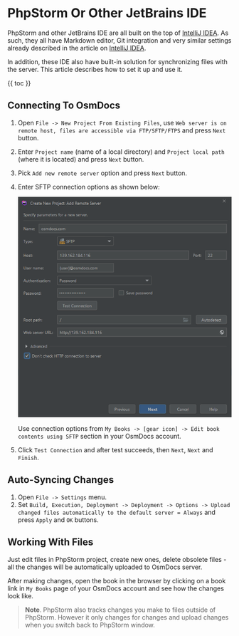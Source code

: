 # PhpStorm Or Other JetBrains IDE

PhpStorm and other JetBrains IDE are all built on the top of [IntelliJ IDEA](intellij-idea.html). As such, they all have Markdown editor, Git integration and very similar settings already described in the article on [IntelliJ IDEA](intellij-idea.html).

In addition, these IDE also have built-in solution for synchronizing files with the server. This article describes how to set it up and use it.  

{{ toc }}

## Connecting To OsmDocs

1. Open `File -> New Project From Existing Files`, use `Web server is on remote host, files are accessible via FTP/SFTP/FTPS` and press `Next` button.
2. Enter `Project name` (name of a local directory) and `Project local path` (where it is located) and press `Next` button.
3. Pick `Add new remote server` option and press `Next` button.
4. Enter SFTP connection options as shown below:

    ![PhpStorm connnection options](phpstorm-connection.png)

    Use connection options from `My Books -> [gear icon] -> Edit book contents using SFTP` section in your OsmDocs account.

5. Click `Test Connection` and after test succeeds, then `Next`, `Next` and `Finish`.

## Auto-Syncing Changes

1. Open `File -> Settings` menu.
2. Set `Build, Execution, Deployment -> Deployment -> Options -> Upload changed files automatically to the default server = Always` and press `Apply` and `OK` buttons.

## Working With Files

Just edit files in PhpStorm project, create new ones, delete obsolete files - all the changes will be automatically uploaded to OsmDocs server.

After making changes, open the book in the browser by clicking on a book link in `My Books` page of your OsmDocs account and see how the changes look like.

> **Note**. PhpStorm also tracks changes you make to files outside of PhpStorm. However it only changes for changes and upload changes when you switch back to PhpStorm window.
